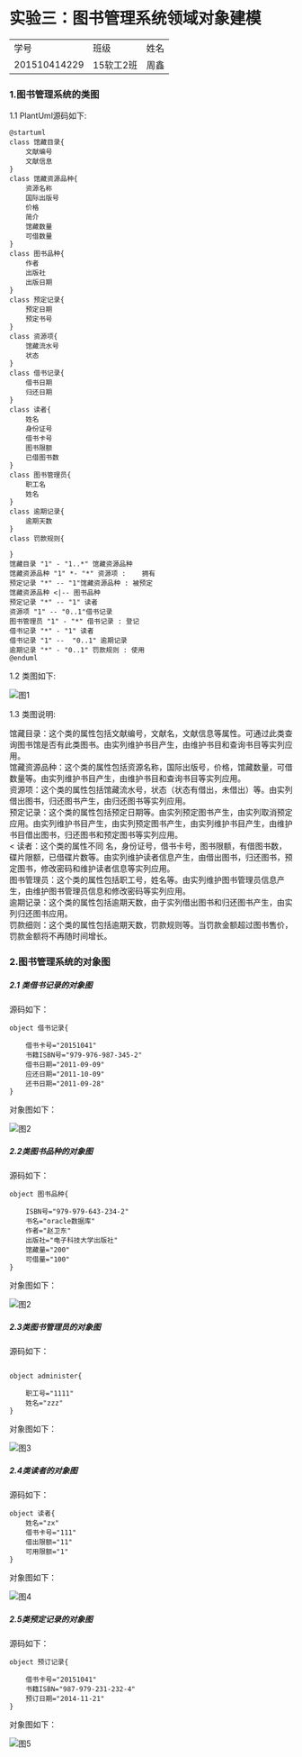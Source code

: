 # 实验三：图书管理系统领域对象建模
<table>
<tr>
<td>学号</td>
<td>班级</td>
<td>姓名</td>
</tr>
<tr>
<td>201510414229</td>
<td>15软工2班</td>
<td>周鑫</td>
</tr>
</table>

### 1.图书管理系统的类图

1.1 PlantUml源码如下:
```$xslt
@startuml
class 馆藏目录{
    文献编号
    文献信息
}
class 馆藏资源品种{
    资源名称
    国际出版号
    价格
    简介
    馆藏数量
    可借数量
}
class 图书品种{
    作者
    出版社
    出版日期
}
class 预定记录{
    预定日期
    预定书号
}
class 资源项{
    馆藏流水号
    状态
}
class 借书记录{
    借书日期
    归还日期
}
class 读者{
    姓名
    身份证号
    借书卡号
    图书限额
    已借图书数
}
class 图书管理员{
    职工名
    姓名
}
class 逾期记录{
    逾期天数
}
class 罚款规则{

}
馆藏目录 "1" - "1..*" 馆藏资源品种
馆藏资源品种 "1" *- "*" 资源项 :    拥有
预定记录 "*" -- "1"馆藏资源品种 : 被预定
馆藏资源品种 <|-- 图书品种
预定记录 "*" -- "1" 读者
资源项 "1" -- "0..1"借书记录
图书管理员 "1" - "*" 借书记录 : 登记
借书记录 "*" - "1" 读者
借书记录 "1" --  "0..1" 逾期记录
逾期记录 "*" - "0..1" 罚款规则 : 使用
@enduml
```
1.2 类图如下:

![](./class.png '图1')

1.3 类图说明:

馆藏目录：这个类的属性包括文献编号，文献名，文献信息等属性。可通过此类查询图书馆是否有此类图书。由实列维护书目产生，由维护书目和查询书目等实列应用。<br>
馆藏资源品种：这个类的属性包括资源名称，国际出版号，价格，馆藏数量，可借数量等。由实列维护书目产生，由维护书目和查询书目等实列应用。<br>
资源项：这个类的属性包括馆藏流水号，状态（状态有借出，未借出）等。由实列借出图书，归还图书产生，由归还图书等实列应用。<br>
预定记录：这个类的属性包括预定日期等。由实列预定图书产生，由实列取消预定应用。由实列维护书目产生，由实列预定图书产生，由实列维护书目产生，由维护书目借出图书，归还图书和预定图书等实列应用。<br><
读者：这个类的属性不同 名，身份证号，借书卡号，图书限额，有借图书数，碟片限额，已借碟片数等。由实列维护读者信息产生，由借出图书，归还图书，预定图书，修改密码和维护读者信息等实列应用。<br>
图书管理员：这个类的属性包括职工号，姓名等。由实列维护图书管理员信息产生，由维护图书管理员信息和修改密码等实列应用。<br>
逾期记录：这个类的属性包括逾期天数，由于实列借出图书和归还图书产生，由实列归还图书应用。<br>
罚款细则：这个类的属性包括逾期天数，罚款规则等。当罚款金额超过图书售价，罚款金额将不再随时间增长。<br>

### 2.图书管理系统的对象图

##### 2.1 类借书记录的对象图

源码如下：
```
object 借书记录{

    借书卡号="20151041"
    书籍ISBN号="979-976-987-345-2"
    借书日期="2011-09-09"
    应还日期="2011-10-09"
    还书日期="2011-09-28"
}
```
对象图如下：

![](./借书记录.png  '图2')

##### 2.2类图书品种的对象图

源码如下：
```
object 图书品种{

    ISBN号="979-979-643-234-2"
    书名="oracle数据库"
    作者="赵卫东"
    出版社="电子科技大学出版社"
    馆藏量="200"
    可借量="100"
}
```
对象图如下：

![](./图书品种.png  '图2')

##### 2.3类图书管理员的对象图

源码如下：
```

object administer{

    职工号="1111"
    姓名="zzz"
}
```
对象图如下：

![](./administer.png  '图3')


##### 2.4类读者的对象图

源码如下：
```
object 读者{
    姓名="zx"
    借书卡号="111"
    借出限额="11"
    可用限额="1"
}
```
对象图如下：

![](./reader.png  '图4')

##### 2.5类预定记录的对象图

源码如下：
```
object 预订记录{

    借书卡号="20151041"
    书籍ISBN="987-979-231-232-4"
    预订日期="2014-11-21"
}
```
对象图如下：

![](./预订记录.png  '图5')


